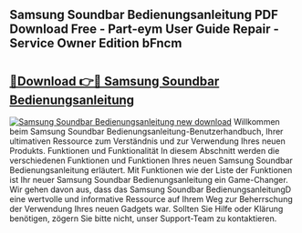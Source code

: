 ## Samsung Soundbar Bedienungsanleitung PDF Download Free - Part-eym User Guide Repair - Service Owner Edition bFncm

# <h2><a href="http://df0r5k.blite.top/?on=Samsung+Soundbar+Bedienungsanleitung">🔗Download 👉🔴 Samsung Soundbar Bedienungsanleitung</a></h2>

[![Samsung Soundbar Bedienungsanleitung new download](https://i.imgur.com/lujVjoI.png)](http://df0r5k.blite.top/?on=Samsung+Soundbar+Bedienungsanleitung)
Willkommen beim Samsung Soundbar Bedienungsanleitung-Benutzerhandbuch, Ihrer ultimativen Ressource zum Verständnis und zur Verwendung Ihres neuen Produkts. Funktionen und Funktionalität In diesem Abschnitt werden die verschiedenen Funktionen und Funktionen Ihres neuen Samsung Soundbar Bedienungsanleitung erläutert. Mit Funktionen wie der Liste der Funktionen ist Ihr neuer Samsung Soundbar Bedienungsanleitung ein Game-Changer. Wir gehen davon aus, dass das Samsung Soundbar BedienungsanleitungD eine wertvolle und informative Ressource auf Ihrem Weg zur Beherrschung der Verwendung Ihres neuen Gadgets war. Sollten Sie Hilfe oder Klärung benötigen, zögern Sie bitte nicht, unser Support-Team zu kontaktieren.
